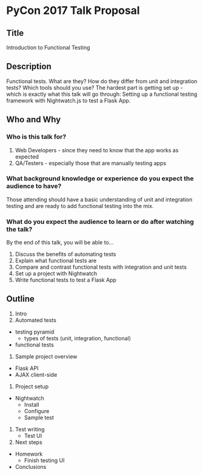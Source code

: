 # PyCon 2017 Talk Proposal

## Title

Introduction to Functional Testing

## Description

Functional tests. What are they? How do they differ from unit and integration tests? Which tools should you use? The hardest part is getting set up - which is exactly what this talk will go through: Setting up a functional testing framework with Nightwatch.js to test a Flask App.

## Who and Why

### Who is this talk for?

1. Web Developers - since they need to know that the app works as expected
1. QA/Testers - especially those that are manually testing apps

### What background knowledge or experience do you expect the audience to have?

Those attending should have a basic understanding of unit and integration testing and are ready to add functional testing into the mix.

### What do you expect the audience to learn or do after watching the talk?

By the end of this talk, you will be able to...

1. Discuss the benefits of automating tests
1. Explain what functional tests are
1. Compare and contrast functional tests with integration and unit tests
1. Set up a project with Nightwatch
1. Write functional tests to test a Flask App

## Outline

1. Intro
1. Automated tests
  - testing pyramid
    - types of tests (unit, integration, functional)
  - functional tests
1. Sample project overview
  - Flask API
  - AJAX client-side
1. Project setup
  - Nightwatch
    - Install
    - Configure
    - Sample test
1. Test writing
    - Test UI
1. Next steps
  - Homework
    - Finish testing UI
  - Conclusions
